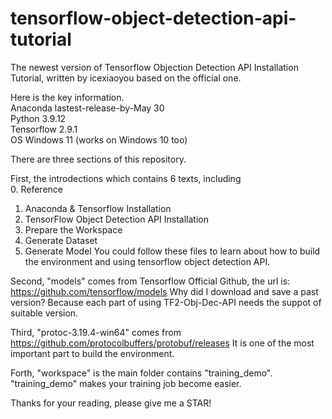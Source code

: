 # tensorflow-object-detection-api-tutorial
The newest version of Tensorflow Objection Detection API Installation Tutorial, written by icexiaoyou based on the official one.

Here is the key information.  
Anaconda      lastest-release-by-May 30  
Python        3.9.12  
Tensorflow    2.9.1  
OS            Windows 11 (works on Windows 10 too)

There are three sections of this repository.  

First, the introdections which contains 6 texts, including  
0. Reference
1. Anaconda & Tensorflow Installation
2. TensorFlow Object Detection API Installation
3. Prepare the Workspace
4. Generate Dataset
5. Generate Model
You could follow these files to learn about how to build the environment and using tensorflow object detection API.

Second, "models" comes from Tensorflow Official Github, the url is: https://github.com/tensorflow/models
Why did I download and save a past version? Because each part of using TF2-Obj-Dec-API needs the suppot of suitable version.

Third, "protoc-3.19.4-win64" comes from https://github.com/protocolbuffers/protobuf/releases
It is one of the most important part to build the environment.

Forth, "workspace" is the main folder contains "training_demo". "training_demo" makes your training job become easier.

Thanks for your reading, please give me a STAR!
